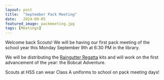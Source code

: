 ```yaml
---
layout: post
title:  "September Pack Meeting"
date:   2024-09-05
featured_image: packmeeting.jpg
tags: [Meetings]
---
```


Welcome back Scouts! We will be having our first pack meeting of the school year this Monday September 9th at 6:30 PM in the library.

We will be distributing the [Raingutter Regatta](/2024/08/25/raingutter-regatta/) kits and will work on the first advancement of the year: the Bobcat Adventure.

Scouts at HSS can wear Class A uniforms to school on pack meeting days!
